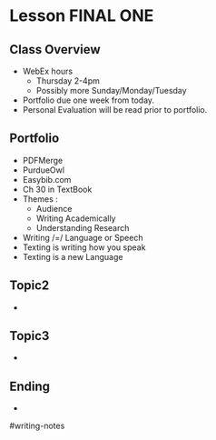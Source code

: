 # Lesson FINAL ONE

## Class Overview
- WebEx hours
  - Thursday 2-4pm
  - Possibly more Sunday/Monday/Tuesday
- Portfolio due one week from today.
- Personal Evaluation will be read prior to portfolio.

## Portfolio
- PDFMerge
- PurdueOwl
- Easybib.com
- Ch 30 in TextBook
- Themes : 
  - Audience
  - Writing Academically
  - Understanding Research
- Writing /=/ Language or Speech
- Texting is writing how you speak
- Texting is a new Language

## Topic2
- 

## Topic3
- 

## Ending
- 

#writing-notes
